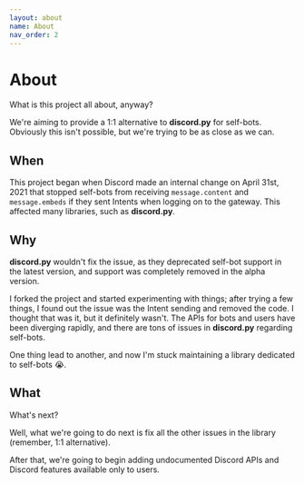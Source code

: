 ```yaml
---
layout: about
name: About
nav_order: 2
---
```


# About
What is this project all about, anyway?

We're aiming to provide a 1:1 alternative to **discord.py** for self-bots. Obviously this isn't possible, but we're trying to be as close as we can.

## When
This project began when Discord made an internal change on April 31st, 2021 that stopped self-bots from receiving `message.content` and `message.embeds` if they sent Intents when logging on to the gateway. This affected many libraries, such as **discord.py**.

## Why
**discord.py** wouldn't fix the issue, as they deprecated self-bot support in the latest version, and support was completely removed in the alpha version.

I forked the project and started experimenting with things; after trying a few things, I found out the issue was the Intent sending and removed the code. I thought that was it, but it definitely wasn't. The APIs for bots and users have been diverging rapidly, and there are tons of issues in **discord.py** regarding self-bots.

One thing lead to another, and now I'm stuck maintaining a library dedicated to self-bots 😭.

## What
What's next?

Well, what we're going to do next is fix all the other issues in the library (remember, 1:1 alternative).

After that, we're going to begin adding undocumented Discord APIs and Discord features available only to users.
